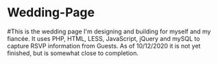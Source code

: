 # Wedding-Page

#This is the wedding page I'm designing and building for myself and my fiancée. It uses PHP, HTML, LESS, JavaScript, jQuery and mySQL to capture RSVP information from Guests. As of 10/12/2020 it is not yet finished, but is somewhat close to completion.
